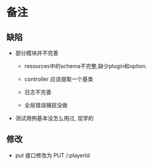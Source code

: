 # 备注

## 缺陷

- 部分模块并不完善
  - resources中的schema不完整,缺少plugin和option.

  - controller 应该提取一个基类

  - 日志不完善

  - 全局错误捕捉没做

- 测试用例基本没怎么用过, 现学的

## 修改

- put 接口修改为 PUT /:playerId
